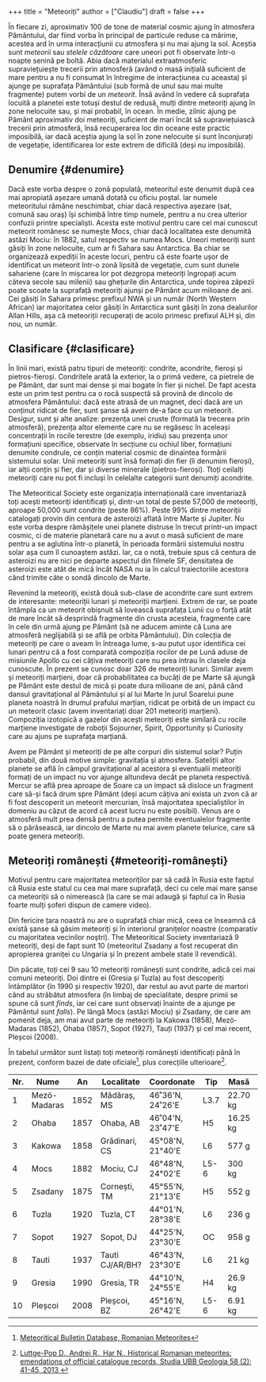 +++
title = "Meteoriți"
author = ["Claudiu"]
draft = false
+++

În fiecare zi, aproximativ 100 de tone de material cosmic ajung în atmosfera Pământului, dar fiind vorba în principal de particule reduse ca mărime, acestea ard în urma interacțiunii cu atmosfera și nu mai ajung la sol. Aceștia sunt _meteorii_ sau _stelele căzătoare_ care uneori pot fi observate într-o noapte senină pe boltă. Abia dacă materialul extraatmosferic supraviețuiește trecerii prin atmosferă (având o masă inițială suficient de mare pentru a nu fi consumat în întregime de interacțiunea cu aceasta) și ajunge pe suprafața Pământului (sub formă de unul sau mai multe fragmente) putem vorbi de un _meteorit_. Însă având în vedere că suprafața locuită a planetei este totuși destul de redusă, mulți dintre meteoriți ajung în zone nelocuite sau, și mai probabil, în ocean. În medie, zilnic ajung pe Pământ aproximativ doi meteoriți, suficient de mari încât să supraviețuiască trecerii prin atmosferă, însă recuperarea loc din oceane este practic imposibilă, iar dacă aceștia ajung la sol în zone nelocuite și sunt înconjurați de vegetație, identificarea lor este extrem de dificilă (deși nu imposibilă).


## Denumire {#denumire}

Dacă este vorba despre o zonă populată, meteoritul este denumit după cea mai apropiată așezare umană dotată cu oficiu poștal. Iar numele meteoritului rămâne neschimbat, chiar dacă respectiva așezare (sat, comună sau oraș) își schimbă între timp numele, pentru a nu crea ulterior confuzii printre specialiști. Acesta este motivul pentru care cel mai cunoscut meteorit românesc se numește Mocs, chiar dacă localitatea este denumită astăzi Mociu: în 1882, satul respectiv se numea Mocs. Uneori meteoriți sunt găsiți în zone nelocuite, cum ar fi Sahara sau Antarctica. Ba chiar se organizează expediții în aceste locuri, pentru că este foarte ușor de identificat un meteorit într-o zonă lipsită de vegetație, cum sunt dunele sahariene (care în mișcarea lor pot dezgropa meteoriți îngropați acum câteva secole sau milenii) sau ghețurile din Antarctica, unde topirea zăpezii poate scoate la suprafață meteoriți ajunși pe Pământ acum milioane de ani. Cei găsiți în Sahara primesc prefixul NWA și un număr (North Western African) iar majoritatea celor găsiți în Antarctica sunt găsiți în zona dealurilor Allan Hills, așa că meteoriții recuperați de acolo primesc prefixul ALH și, din nou, un număr.


## Clasificare {#clasificare}

În linii mari, există patru tipuri de meteoriți: condrite, acondrite, fieroși și pietros-fieroși. Condritele arată la exterior, la o primă vedere, ca pietrele de pe Pământ, dar sunt mai dense și mai bogate în fier și nichel. De fapt acesta este un prim test pentru ca o rocă suspectă să provină de dincolo de atmosfera Pământului: dacă este atrasă de un magnet, deci dacă are un conținut ridicat de fier, sunt șanse să avem de-a face cu un meteorit. Desigur, sunt și alte analize: prezența unei cruste (formată la trecerea prin atmosferă), prezența altor elemente care nu se regăsesc în aceleași concentrații în rocile terestre (de exemplu, iridiu) sau prezența unor formațiuni specifice, observate în secțiune cu ochiul liber, formațiuni denumite condrule, ce conțin material cosmic de dinaintea formării sistemului solar. Unii meteoriți sunt însă formați din fier (îi denumim fieroși), iar alții conțin și fier, dar și diverse minerale (pietros-fieroși). Ttoți ceilalți meteoriți care nu pot fi incluși în celelalte categorii sunt denumiți acondrite.

The Meteoritical Society este organizația internațională care inventariază toți acești meteoriți identificați și, dintr-un total de peste 57,000 de meteoriți, aproape 50,000 sunt condrite (peste 86%). Peste 99% dintre meteoriții catalogați provin din centura de asteroizi aflată între Marte și Jupiter. Nu este vorba despre rămășițele unei planete distruse în trecut printr-un impact cosmic, ci de materie planetară care nu a avut o masă suficient de mare pentru a se aglutina într-o planetă, în perioada formării sistemului nostru solar așa cum îl cunoaștem astăzi. Iar, ca o notă, trebuie spus că centura de asteroizi nu are nici pe departe aspectul din filmele SF, densitatea de asteroizi este atât de mică încât NASA nu ia în calcul traiectoriile acestora când trimite câte o sondă dincolo de Marte.

Revenind la meteoriți, există două sub-clase de acondrite care sunt extrem de interesante: meteoriții lunari și meteoriții marțieni. Extrem de rar, se poate întâmpla ca un meteorit obișnuit să lovească suprafața Lunii cu o forță atât de mare încât să desprindă fragmente din crusta acesteia, fragmente care în cele din urmă ajung pe Pământ (să ne aducem aminte că Luna are atmosferă neglijabilă și se află pe orbita Pământului). Din colecția de meteoriți pe care o aveam în întreaga lume, s-au putut ușor identifica cei lunari pentru că a fost comparată compoziția rocilor de pe Lună aduse de misiunile Apollo cu cei câțiva meteoriți care nu prea intrau în clasele deja cunoscute. În prezent se cunosc doar 326 de meteoriți lunari. Similar avem și meteoriți marțieni, doar că probabilitatea ca bucăți de pe Marte să ajungă pe Pământ este destul de mică și poate dura milioane de ani, până când dansul gravitațional al Pământului și al lui Marte în jurul Soarelui pune planeta noastră în drumul prafului marțian, ridicat pe orbită de un impact cu un meteorit clasic (avem inventariați doar 201 meteoriți marțieni). Compoziția izotopică a gazelor din acești meteoriți este similară cu rocile marțiene investigate de roboții Sojourner, Spirit, Opportunity și Curiosity care au ajuns pe suprafața marțiană.

Avem pe Pământ și meteoriți de pe alte corpuri din sistemul solar? Puțin probabil, din două motive simple: gravitația și atmosfera. Sateliții altor planete se află în câmpul gravitațional al acestora și eventualii meteoriți formați de un impact nu vor ajunge altundeva decât pe planeta respectivă. Mercur se află prea aproape de Soare ca un impact să disloce un fragment care să-și facă drum spre Pământ (deși acum câțiva ani exista un zvon că ar fi fost descoperit un meteorit mercurian, însă majoritatea specialiștilor în domeniu au căzut de acord că acest lucru nu este posibil). Venus are o atmosferă mult prea densă pentru a putea permite eventualelor fragmente să o părăsească, iar dincolo de Marte nu mai avem planete telurice, care să poate genera meteoriți.


## Meteoriți românești {#meteoriți-românești}

Motivul pentru care majoritatea meteoriților par să cadă în Rusia este faptul că Rusia este statul cu cea mai mare suprafață, deci cu cele mai mare șanse ca meteoriții să o nimerească (la care se mai adaugă și faptul ca în Rusia foarte mulți șoferi dispun de camere video).

Din fericire țara noastră nu are o suprafață chiar mică, ceea ce înseamnă că există șanse să găsim meteoriți și în interiorul granițelor noastre (comparativ cu majoritatea vecinilor noștri). The Meteoritical Society inventariază 9 meteoriți, deși de fapt sunt 10 (meteoritul Zsadany a fost recuperat din apropierea graniței cu Ungaria și în prezent ambele state îl revendică).

Din păcate, toți cei 9 sau 10 meteoriți românești sunt condrite, adică cei mai comuni meteoriți. Doi dintre ei (Gresia și Tuzla) au fost descoperiți întâmplător (în 1990 și respectiv 1920), dar restul au avut parte de martori când au străbătut atmosfera (în limbaj de specialitate, despre primii se spune că sunt _finds_, iar cei care sunt observați înainte de a ajunge pe Pământul sunt _falls_). Pe lângă Mocs (astăzi Mociu) și Zsadany, de care am pomenit deja, am mai avut parte de meteoriți la Kakowa (1858), Mezö-Madaras (1852), Ohaba (1857), Sopot (1927), Tauți (1937) și cel mai recent, Pleșcoi (2008).

În tabelul următor sunt listați toți meteoriți românești identificați până în prezent, conform bazei de date oficiale[^fn:1], plus corecțiile ulterioare[^fn:2].

| Nr. | Nume         | An   | Localitate      | Coordonate       | Tip  | Masă     | Obs.   |
|-----|--------------|------|-----------------|------------------|------|----------|--------|
| 1   | Mezö-Madaras | 1852 | Mădăraș, MS     | 46˚36'N, 24˚26'E | L3.7 | 22.70 kg | _fall_ |
| 2   | Ohaba        | 1857 | Ohaba, AB       | 46˚04'N, 23˚47'E | H5   | 16.25 kg | _fall_ |
| 3   | Kakowa       | 1858 | Grădinari, CS   | 45°08'N, 21°40'E | L6   | 577 g    | _fall_ |
| 4   | Mocs         | 1882 | Mociu, CJ       | 46°48'N, 24°02'E | L5-6 | 300 kg   | _fall_ |
| 5   | Zsadany      | 1875 | Cornești, TM    | 45°55'N, 21°13'E | H5   | 552 g    | _fall_ |
| 6   | Tuzla        | 1920 | Tuzla, CT       | 44°01'N, 28°38'E | L6   | 236 g    | _find_ |
| 7   | Sopot        | 1927 | Sopot, DJ       | 44°25'N, 23°30'E | OC   | 958 g    | _fall_ |
| 8   | Tauti        | 1937 | Tauti CJ/AR/BH? | 46°43'N, 23°30'E | L6   | 21 kg    | _fall_ |
| 9   | Gresia       | 1990 | Gresia, TR      | 44°10'N, 24°55'E | H4   | 26.9 kg  | _find_ |
| 10  | Pleșcoi      | 2008 | Pleșcoi, BZ     | 45°16'N, 26°42'E | L5-6 | 6.91 kg  | _fall_ |

[^fn:1]: [Meteoritical Bulletin Database, Romanian Meteorites](https://www.lpi.usra.edu/meteor/metbull.php?sea=&sfor=names&ants=&nwas=&falls=&valids=&stype=contains&lrec=50&map=ge&browse=&country=Romania&srt=name&categ=All&mblist=All&rect=&phot=&strewn=&snew=0&pnt=Normal%20table&dr=&page=0)
[^fn:2]: [Luttge-Pop D., Andrei R., Har N., Historical Romanian meteorites: emendations of official catalogue records, Studia UBB Geologia 58 (2): 41-45, 2013 ](https://scholarcommons.usf.edu/geologia/vol58/iss2/art5/)
